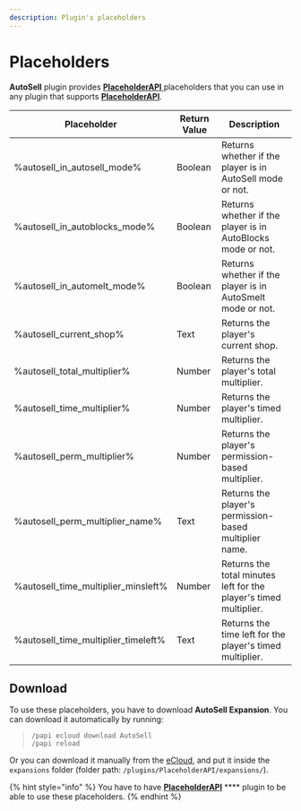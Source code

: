 ```yaml
---
description: Plugin's placeholders
---
```


# Placeholders

**AutoSell** plugin provides [**PlaceholderAPI** ](https://www.spigotmc.org/resources/6245/)placeholders that you can use in any plugin that supports [**PlaceholderAPI**](https://www.spigotmc.org/resources/6245/).

| Placeholder                            | Return Value | Description                                                       |
| -------------------------------------- | ------------ | ----------------------------------------------------------------- |
| %autosell\_in\_autosell\_mode%         | Boolean      | Returns whether if the player is in AutoSell mode or not.         |
| %autosell\_in\_autoblocks\_mode%       | Boolean      | Returns whether if the player is in AutoBlocks mode or not.       |
| %autosell\_in\_automelt\_mode%         | Boolean      | Returns whether if the player is in AutoSmelt mode or not.        |
| %autosell\_current\_shop%              | Text         | Returns the player's current shop.                                |
| %autosell\_total\_multiplier%          | Number       | Returns the player's total multiplier.                            |
| %autosell\_time\_multiplier%           | Number       | Returns the player's timed multiplier.                            |
| %autosell\_perm\_multiplier%           | Number       | Returns the player's permission-based multiplier.                 |
| %autosell\_perm\_multiplier\_name%     | Text         | Returns the player's permission-based multiplier name.            |
| %autosell\_time\_multiplier\_minsleft% | Number       | Returns the total minutes left for the player's timed multiplier. |
| %autosell\_time\_multiplier\_timeleft% | Text         | Returns the time left for the player's timed multiplier.          |

## Download

To use these placeholders, you have to download **AutoSell Expansion**. You can download it automatically by running:

> `/papi ecloud download AutoSell`\
> `/papi reload`

Or you can download it manually from the [eCloud](https://api.extendedclip.com/expansions/autosell/), and put it inside the `expansions` folder (folder path: `/plugins/PlaceholderAPI/expansions/`).&#x20;

{% hint style="info" %}
You have to have [**PlaceholderAPI**](https://www.spigotmc.org/resources/6245/) **** plugin to be able to use these placeholders.
{% endhint %}
